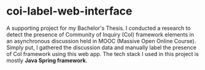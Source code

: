 # coi-label-web-interface
A supporting project for my Bachelor's Thesis.
I conducted a research to detect the presence of Community of Inquiry (CoI) framework elements in an asynchronous discussion held in MOOC (Massive Open Online Course). Simply put, I gathered the discussion data and manually label the presence of CoI framework using this web app. The tech stack I used in this project is mostly **Java Spring framework**.
